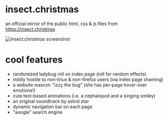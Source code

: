 # insect.christmas

an official mirror of the public html, css & js files from https://insect.christmas

![insect.christmas screenshot](https://insect.christmas/images/icScreen.png)

# cool features
- randomized ladybug roll on index page (roll for random effects)
- mildly hostile to non-linux & non-firefox users (via index page shaming)
- a website mascot: "izzy the bug" (she has per-page hover-over emotions!)
- cute text-based animations (i.e. a cephalopod and a singing smiley)
- an original soundtrack by astrid ztar
- dynamic navigation bar on each page
- "aoogle" search engine
